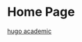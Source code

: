 # Home Page

[hugo academic](https://www.bilibili.com/video/BV1Gz4y1f7Qj?from=search&seid=15537181245376985681)